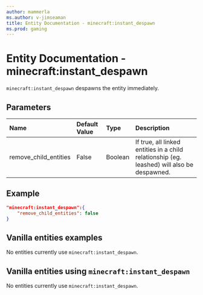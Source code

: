 ```yaml
---
author: mammerla
ms.author: v-jimseaman
title: Entity Documentation - minecraft:instant_despawn
ms.prod: gaming
---
```


# Entity Documentation - minecraft:instant_despawn

`minecraft:instant_despawn` despawns the entity immediately.

## Parameters

|Name |Default Value  |Type  |Description  |
|:----------|:----------|:----------|:----------|
| remove_child_entities| False| Boolean| If true, all linked entities in a child relationship (eg. leashed) will also be despawned. |

## Example

```json
"minecraft:instant_despawn":{
    "remove_child_entities": false
}
```

## Vanilla entities examples

No entities currently use `minecraft:instant_despawn`.

## Vanilla entities using `minecraft:instant_despawn`

No entities currently use `minecraft:instant_despawn`.
